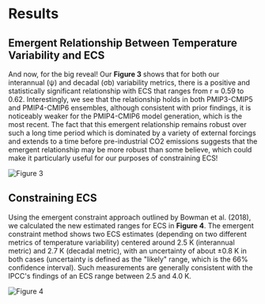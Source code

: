 # Results

## Emergent Relationship Between Temperature Variability and ECS
And now, for the big reveal! Our **Figure 3** shows that for both our interannual (ψ) and decadal (σb) variability metrics, there is a positive and statistically significant relationship with ECS that ranges from r ≈ 0.59 to 0.62. Interestingly, we see that the relationship holds in both PMIP3-CMIP5 and PMIP4-CMIP6 ensembles, although consistent with prior findings, it is noticeably weaker for the PMIP4-CMIP6 model generation, which is the most recent. The fact that this emergent relationship remains robust over such a long time period which is dominated by a variety of external forcings and extends to a time before pre-industrial CO2 emissions suggests that the emergent relationship may be more robust than some believe, which could make it particularly useful for our purposes of constraining ECS!

![Figure 3](figure_3.png)

## Constraining ECS

Using the emergent constraint approach outlined by Bowman et al. (2018), we calculated the new estimated ranges for ECS in **Figure 4**. The emergent constraint method shows two ECS estimates (depending on two different metrics of temperature variability) centered around 2.5 K (interannual metric) and 2.7 K (decadal metric), with an uncertainty of about ±0.8 K in both cases (uncertainty is defined as the "likely" range, which is the 66% confidence interval). Such measurements are generally consistent with the IPCC's findings of an ECS range between 2.5 and 4.0 K.

![Figure 4](figure_4.png)